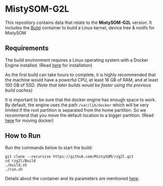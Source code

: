 # MistySOM-G2L

This repository contains data that relate to the **MistySOM-G2L** version. 
It includes the [Build](Build/) container to build a Linux kernel, device tree  & rootfs for MistySOM

## Requirements

The build environment requires a Linux operating system with a Docker Engine installed. (Read [here](https://docs.docker.com/desktop/install/linux-install/) for installation)

As the first build can take hours to complete, it is highly recommended that the machine would have a powerful CPU, at least 16 GB of RAM, and at least 100 GB of SSD. *(Note that later builds would be faster using the previous build caches)*

It is important to be sure that the docker engine has enough space to work. By default, the engine uses the path `/var/lib/docker` which will be very limited if the root partition is separated from the home partition. So we recommend that you move the default location to a bigger partition. (Read [here](https://linuxconfig.org/how-to-move-docker-s-default-var-lib-docker-to-another-directory-on-ubuntu-debian-linux) for moving docker)

## How to Run

Run the commands below to start the build:

````
git clone --recursive https://github.com/MistySOM/rzg2l.git
cd rzg2l/Build
./build.sh
./run.sh
````
Details about the container and its parameters are mentioned [here](https://github.com/MistySOM/rzg2l/tree/master/Build).
